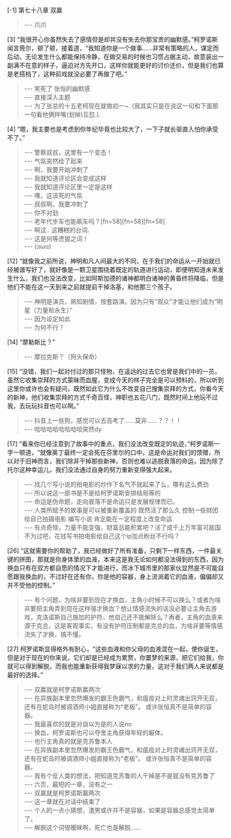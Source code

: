 
[-1] 第七十八章 双赢
>--- 爪爪<br>

[3] “我很开心你虽然失去了感情但是却并没有失去你那宝贵的幽默感。”柯罗诺斯闻言莞尔，顿了顿，接着道，“我知道你是一个做事……非常有策略的人，谋定而后动，无论发生什么都能保持冷静，在做交易的时候也习惯占据主动，故意装出一副满不在意的样子，逼迫对方先开口，这样你就能更好的讨价还价，但是我们也算是老搭档了，这种前戏就没必要了再做了吧。”
>--- 笑死了 张恒的幽默感<br>
>--- 直接深入主题<br>
>--- 为了张总的十五老柯现在就做初一~.
(我其实只是在说这一句和下面那一句看他俩拌嘴(划掉)互怼.).<br>

[4] “嗯，我主要也是考虑到你年纪毕竟也比较大了，一下子就长驱直入怕你承受不了。”
>--- 警察叔叔，这里有一个变态！<br>
>--- 气氛突然给了起来<br>
>--- 啊，我要开始冲刺了<br>
>--- 我就知道评论区会变成这样<br>
>--- 我就知道评论区里一定是这样<br>
>--- 噢，这该死的气氛<br>
>--- 叔叔啊，我要冲刺了<br>
>--- 你不对劲<br>
>--- 老年代步车也能飙车吗？[fn=58][fn=58][fn=58]<br>
>--- 啊这..
这糟糕的台词.<br>
>--- 这是何等虎狼之词！<br>
>--- (ಡωಡ)<br>

[12] “就像我之前所说，神明和凡人间最大的不同，在于我们的命运从一开始就已经被谱写好了，就好像是一颗卫星围绕着既定的轨道进行运动，即便明知道未来发生什么，我们也没法改变，比如阿斯加德的诸神都明白诸神的黄昏终将降临，但是他们不能在这一天到来之前就提前干掉洛基，和他那三个孩子。
>--- 神明是演员，熟知剧情，按套路演。因为只有“观众”才能让他们成为“明星（力量和永生）”<br>
>--- 因为设定如此<br>
>--- 为何不行？<br>

[14] “摩勒斯比？”
>--- 摩拉克斯？（狗头保命）<br>

[15] “没错，我们一起对付过的那只怪物，在遥远的过去它也曾是我们中的一员，虽然它收集崇拜的方式蒙昧而血腥，变成今天的样子完全是可以预料的，所以听到这里你或许也会有疑问，既然如此它为什么不改变自己搜集崇拜的方式，你看今天的新神，他们收集崇拜的方式千奇百怪，神职也五花八门，既然时间上他玩不过我，去玩玩抖音也可以啊。”
>--- 抖音上一些狗，感觉可以去高考了……莫非……？？！！<br>
>--- 哈哈哈哈哈哈哈哈突然dy<br>

[17] “看来你已经注意到了故事中的重点，我们没法改变既定的轨迹，”柯罗诺斯一字一顿道，“就像奥丁最终一定会死在芬里尔的口中，这是命运对我们的馈赠，所以对于旧神而言，我们除非干掉那些新神，否则也难以逃脱衰落的命运，因为除了托尔这种幸运儿，我们没法通过自身的努力重新变得强大起来。
>--- 找几个写小说的拍电影的炒作下名气不就起来了么，哪有这么费劲<br>
>--- 所以说这一部书是不是给柯罗诺斯安排结局等的<br>
>--- 命运是伪命题，走向衰落不是命运只是发展规律而已。<br>
>--- 人类所赋予的故事是可以被重新覆盖的
既然活了那么久 控制一些财团给自己拍摄电影 编写小说 肯定能在一定程度上改变命运<br>
>--- 有点奇怪，力量不能变强，财富总能积累吧？活了成千上万年富可敌国不为过吧，花钱写书拍电影给自己这个ip加点粉丝不行吗？<br>

[26] “这就需要你的帮助了，我已经做好了所有准备，只剩下一样东西，一件最关键的拼图，那就是你身体里的血液，本来这是我无论如何都没法得到的东西，因为换血只有在双方都自愿的情况下才能进行，而冰下城市里的那家伙显然是不可能自愿跟我换血的，不过好在还有你，你是他的容器，身上流淌着它的血液，偏偏却又并不受他的控制。”
>--- 有个问题，为啥非要到现在才换血，主角小时候不可以换么？或者为啥非要把主角弄到现在这样强才换血？想让情感流失的话没必要让主角去游戏，克洛诺斯自己施加的护符，他自己还不能解除么？再者，主角的血液来源于克总，这是客观事实，有没有护符压制都是克总的血，为啥非要等情感流失了才换，搞不懂。<br>

[27] 柯罗诺斯显得格外有耐心，“这些血液和你父母的血液混在一起，使你诞生，但是对于现在的你来说，它们却是已经成为累赘，你噩梦的来源，把它们给我，你就可以得到解脱，而我也能重新获得我梦寐以求的力量，这对于我们两人来说都是最好的选择。”
>--- 双赢就是柯罗诺斯赢两次<br>
>--- 在异族副本里忽然爆发的霸王色霸气，和瘟疫对上时灵魂出窍开无双，还有在蛇岛时被调酒师小姐直接称为“老板”。
或许张恒真不是简单的容器。<br>
>--- 我最喜欢的就是对自以为是的人说no<br>
>--- 换血，柯罗诺斯也可以夺舍主角获得年轻的躯体。<br>
>--- 也行主角真的就是克苏鲁本人<br>
>--- 在异族副本里忽然爆发的霸王色霸气，和瘟疫对上时灵魂出窍开无双，还有在蛇岛时被调酒师小姐直接称为“老板”。
或许张恒真不是简单的容器。<br>
>--- 我有个反人类的想法，把知道克苏鲁的人干掉是不是就没有克苏鲁了<br>
>--- 六页，最短的一章，没有之一<br>
>--- 双赢就是柯罗诺斯赢两次<br>
>--- 这一章就在对话中结束了<br>
>--- 个人的一点小猜想，渣男或许并不是容器，如果是容器总感觉太简单了。<br>
>--- 解脱这个词很暧昧啊，死亡也是解脱……<br>
